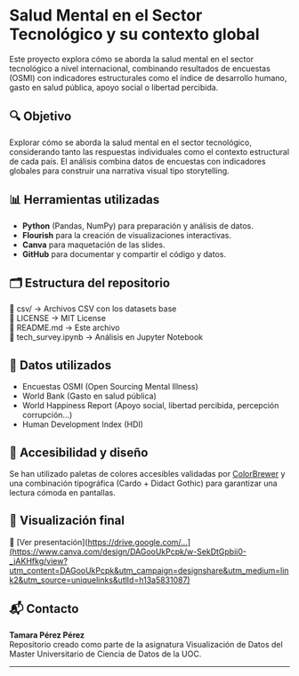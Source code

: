 # Salud Mental en el Sector Tecnológico y su contexto global

Este proyecto explora cómo se aborda la salud mental en el sector tecnológico a nivel internacional, combinando resultados de encuestas (OSMI) con indicadores estructurales como el índice de desarrollo humano, gasto en salud pública, apoyo social o libertad percibida.

## 🔍 Objetivo
Explorar cómo se aborda la salud mental en el sector tecnológico, considerando tanto las respuestas individuales como el contexto estructural de cada país.
El análisis combina datos de encuestas con indicadores globales para construir una narrativa visual tipo storytelling.

## 📊 Herramientas utilizadas
- **Python** (Pandas, NumPy) para preparación y análisis de datos.
- **Flourish** para la creación de visualizaciones interactivas.
- **Canva** para maquetación de las slides.
- **GitHub** para documentar y compartir el código y datos.

## 🗂️ Estructura del repositorio

📁 csv/ → Archivos CSV con los datasets base  
📄 LICENSE → MIT License   
📄 README.md → Este archivo    
📄 tech_survey.ipynb → Análisis en Jupyter Notebook    

## 🧠 Datos utilizados
- Encuestas OSMI (Open Sourcing Mental Illness)
- World Bank (Gasto en salud pública)
- World Happiness Report (Apoyo social, libertad percibida, percepción corrupción...)
- Human Development Index (HDI)

## 🎨 Accesibilidad y diseño
Se han utilizado paletas de colores accesibles validadas por [ColorBrewer](https://colorbrewer2.org) y una combinación tipográfica (Cardo + Didact Gothic) para garantizar una lectura cómoda en pantallas.

## 📄 Visualización final
📎 [Ver presentación](https://drive.google.com/...](https://www.canva.com/design/DAGooUkPcpk/w-SekDtGpbii0-_jAKHfkg/view?utm_content=DAGooUkPcpk&utm_campaign=designshare&utm_medium=link2&utm_source=uniquelinks&utlId=h13a5831087)


## 📬 Contacto
**Tamara Pérez Pérez**  
Repositorio creado como parte de la asignatura Visualización de Datos del Master Universitario de Ciencia de Datos de la UOC.

---

